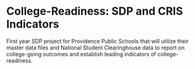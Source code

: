College-Readiness: SDP and CRIS Indicators
=====================

First year SDP project for Providence Public Schools that will utilize their master data files and National Student Clearinghouse data to report on college-going outcomes and establish leading indicators of college-readiness.
